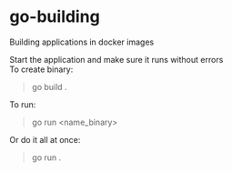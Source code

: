 # go-building
Building applications in docker images

Start the application and make sure it runs without errors<br/>
To create binary:
> go build .

To run:
> go run <name_binary>

Or do it all at once:

> go run .

